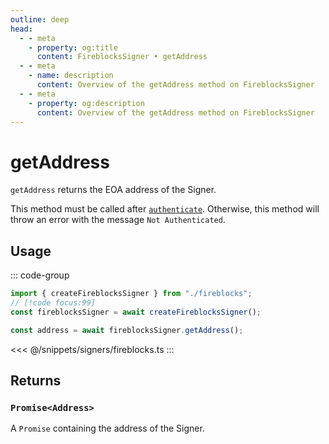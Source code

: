 ```yaml
---
outline: deep
head:
  - - meta
    - property: og:title
      content: FireblocksSigner • getAddress
  - - meta
    - name: description
      content: Overview of the getAddress method on FireblocksSigner
  - - meta
    - property: og:description
      content: Overview of the getAddress method on FireblocksSigner
---
```


# getAddress

`getAddress` returns the EOA address of the Signer.

This method must be called after [`authenticate`](/packages/aa-signers/fireblocks/authenticate). Otherwise, this method will throw an error with the message `Not Authenticated`.

## Usage

::: code-group

```ts [example.ts]
import { createFireblocksSigner } from "./fireblocks";
// [!code focus:99]
const fireblocksSigner = await createFireblocksSigner();

const address = await fireblocksSigner.getAddress();
```

<<< @/snippets/signers/fireblocks.ts
:::

## Returns

### `Promise<Address>`

A `Promise` containing the address of the Signer.
